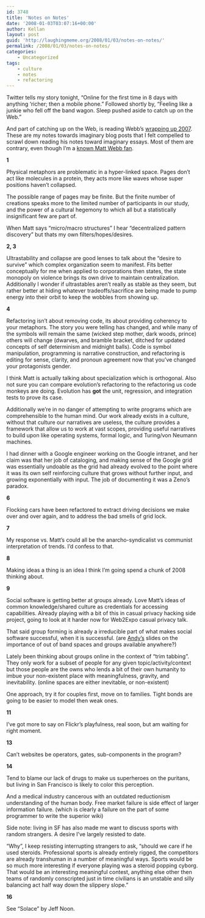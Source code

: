 ```yaml
---
id: 3748
title: 'Notes on Notes'
date: '2008-01-03T03:07:16+00:00'
author: Kellan
layout: post
guid: 'http://laughingmeme.org/2008/01/03/notes-on-notes/'
permalink: /2008/01/03/notes-on-notes/
categories:
    - Uncategorized
tags:
    - culture
    - notes
    - refactoring
---
```


Twitter tells my story tonight, “Online for the first time in 8 days with anything ‘richer; then a mobile phone.” Followed shortly by, “Feeling like a junkie who fell off the band wagon. Sleep pushed aside to catch up on the Web.”

And part of catching up on the Web, is reading Webb’s [wrapping up 2007](http://interconnected.org/home/2007/12/28/wrapping*up*2007). These are my notes towards imaginary blog posts that I felt compelled to scrawl down reading his notes toward imaginary essays. Most of them are contrary, even though I’m a [known Matt Webb fan](http://laughingmeme.org/?s=webb).

**1**

Physical metaphors are problematic in a hyper-linked space. Pages don’t act like molecules in a protein, they acts more like waves whose super positions haven’t collapsed.

The possible range of pages may be finite. But the finite number of creations speaks more to the limited number of participants in our study, and the power of a cultural hegemony to which all but a statistically insignificant few are part of.

When Matt says “micro/macro structures” I hear “decentralized pattern discovery” but thats my own filters/hopes/desires.

**2, 3**

Ultrastability and collapse are good lenses to talk about the “desire to survive” which complex organization seem to manifest. Fits better conceptually for me when applied to corporations then states, the state monopoly on violence brings its own drive to maintain centralization. Additionally I wonder if ultrastables aren’t really as stable as they seem, but rather better at hiding whatever tradeoffs/sacrifice are being made to pump energy into their orbit to keep the wobbles from showing up.

**4**

Refactoring isn’t about removing code, its about providing coherency to your metaphors. The story you were telling has changed, and while many of the symbols will remain the same (wicked step mother, dark woods, prince) others will change (dwarves, and bramble bracket, ditched for updated concepts of self determinism and midnight balls). Code is symbol manipulation, programming is narrative construction, and refactoring is editing for sense, clarity, and pronoun agreement now that you’ve changed your protagonists gender.

I think Matt is actually talking about specialization which is orthogonal. Also not sure you can compare evolution’s refactoring to the refactoring us code monkeys are doing. Evolution has **got** the unit, regression, and integration tests to prove its case.

Additionally we’re in no danger of attempting to write programs which are comprehensible to the human mind. Our work already exists in a culture, without that culture our narratives are useless, the culture provides a framework that allow us to work at vast scopes, providing useful narratives to build upon like operating systems, formal logic, and Turing/von Neumann machines.

I had dinner with a Google engineer working on the Google intranet, and her claim was that her job of cataloging, and making sense of the Google grid was essentially undoable as the grid had already evolved to the point where it was its own self reinforcing culture that grows without further input, and growing exponentially with input. The job of documenting it was a Zeno’s paradox.

**6**

Flocking cars have been refactored to extract driving decisions we make over and over again, and to address the bad smells of grid lock.

**7**

My response vs. Matt’s could all be the anarcho-syndicalist vs communist interpretation of trends. I’d confess to that.

**8**

Making ideas a thing is an idea I think I’m going spend a chunk of 2008 thinking about.

**9**

Social software is getting better at groups already. Love Matt’s ideas of common knowledge/shared culture as credentials for accessing capabilities. Already playing with a bit of this in casual privacy hacking side project, going to look at it harder now for Web2Expo casual privacy talk.

That said group forming is already a irreducible part of what makes social software successful, when it is successful. (are [Andy’s](http://waxy.org) slides on the importance of out of band spaces and groups available anywhere?)

Lately been thinking about groups online in the context of “trim tabbing”. They only work for a subset of people for any given topic/activity/context but those people are the owns who lends a bit of their own humanity to imbue your non-existent place with meaningfulness, gravity, and inevitability. (online spaces are either inevitable, or non-existent)

One approach, try it for couples first, move on to families. Tight bonds are going to be easier to model then weak ones.

**11**

I’ve got more to say on Flickr’s playfulness, real soon, but am waiting for right moment.

**13**

Can’t websites be operators, gates, sub-components in the program?

**14**

Tend to blame our lack of drugs to make us superheroes on the puritans, but living in San Francisco is likely to color this perception.

And a medical industry cancerous with an outdated reductionism understanding of the human body. Free market failure is side effect of larger information failure. (which is clearly a failure on the part of some programmer to write the superior wiki)

Side note: living in SF has also made me want to discuss sports with random strangers. A desire I’ve largely resisted to date.

“Why”, I keep resisting interrupting strangers to ask, “should we care if he used steroids. Professional sports is already entirely rigged, the competitors are already transhuman in a number of meaningful ways. Sports would be so much more interesting if everyone playing was a steroid popping cyborg. That would be an interesting meaningful contest, anything else other then teams of randomly conscripted just in time civilians is an unstable and silly balancing act half way down the slippery slope.”

**16**

See “Solace” by Jeff Noon.